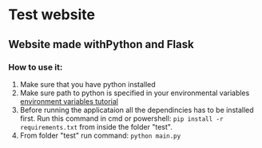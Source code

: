 # Test website

## Website made withPython and Flask

### How to use it:

1. Make sure that you have python installed
2. Make sure path to python is specified in your environmental variables [environment variables tutorial](https://geek-university.com/python/add-python-to-the-windows-path/)
3. Before running the applicataion all the dependincies has to be installed first. Run this command in cmd or powershell:
`pip install -r requirements.txt` from inside the folder "test".
4. From folder "test" run command: 
`python main.py`